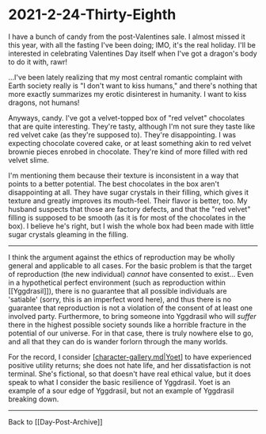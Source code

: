 # 2021-2-24-Thirty-Eighth

I have a bunch of candy from the post-Valentines sale.  I almost missed it this year, with all the fasting I've been doing; IMO, it's the real holiday.  I'll be interested in celebrating Valentines Day itself when I've got a dragon's body to do it with, rawr!

...I've been lately realizing that my most central romantic complaint with Earth society really is "I don't want to kiss humans," and there's nothing that more exactly summarizes my erotic disinterest in humanity.  I want to kiss dragons, not humans!

Anyways, candy.  I've got a velvet-topped box of "red velvet" chocolates that are quite interesting.  They're tasty, although I'm not sure they taste like red velvet cake (as they're supposed to).  They're disappointing.  I was expecting chocolate covered cake, or at least something akin to red velvet brownie pieces enrobed in chocolate.  They're kind of more filled with red velvet slime.

I'm mentioning them because their texture is inconsistent in a way that points to a better potential.  The best chocolates in the box aren't disappointing at all.  They have sugar crystals in their filling, which gives it texture and greatly improves its mouth-feel.  Their flavor is better, too.  My husband suspects that those are factory defects, and that the "red velvet" filling is supposed to be smooth (as it is for most of the chocolates in the box).  I believe he's right, but I wish the whole box had been made with little sugar crystals gleaming in the filling.

---
I think the argument against the ethics of reproduction may be wholly general and applicable to all cases.  For the basic problem is that the target of reproduction (the new individual) *cannot* have consented to exist...  Even in a hypothetical perfect environment (such as reproduction within [[Yggdrasil]]), there is no guarantee that all possible individuals are 'satiable' (sorry, this is an imperfect word here), and thus there is no guarantee that reproduction is not a violation of the consent of at least one involved party.  Furthermore, to bring someone into Yggdrasil who will *suffer* there in the highest possible society sounds like a horrible fracture in the potential of our universe.  For in that case, there is truly nowhere else to go, and all that they can do is wander forlorn through the many worlds.

For the record, I consider [[character-gallery.md|Yoet]] to have experienced positive utility returns; she does not hate life, and her dissatisfaction is not terminal.  She's fictional, so that doesn't have real ethical value, but it does speak to what I consider the basic resilience of Yggdrasil.  Yoet is an example of a sour edge of Yggdrasil, but not an example of Yggdrasil breaking down.

---

Back to [[Day-Post-Archive]]

[//begin]: # "Autogenerated link references for markdown compatibility"
[character-gallery.md|Yoet]: character-gallery.md "character-gallery"
[//end]: # "Autogenerated link references"